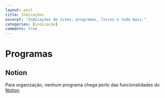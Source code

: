 ```yaml
---
layout: post
title: Indicações
excerpt: "Indicações de sites, programas, livros e tudo mais."
categories: [indicação]
comments: true
---
```


# Programas

## Notion
Para organização, nenhum programa chega perto das funcionalidades do [Notion](Notion.html).
